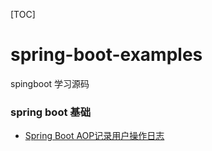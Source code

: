 [TOC]
# spring-boot-examples
spingboot 学习源码

### spring boot 基础
- [Spring Boot AOP记录用户操作日志](https://github.com/orduster/spring-boot-examples/tree/master/spring-boot-aop-log "Spring Boot AOP记录用户操作日志")
